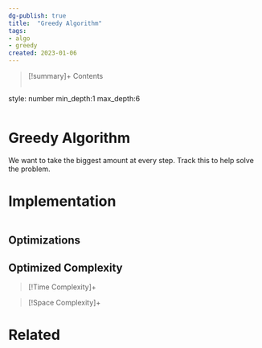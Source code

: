 ```yaml
---
dg-publish: true
title:  "Greedy Algorithm"
tags:
- algo
- greedy
created: 2023-01-06
---
```


>[!summary]+ Contents
>```toc
style: number
min_depth:1
max_depth:6 
>```


# Greedy Algorithm
We want to take the biggest amount at every step. Track this to help solve the problem.
# Implementation

```python

```

## Optimizations

## Optimized Complexity

>[!Time Complexity]+

>[!Space Complexity]+



# Related
